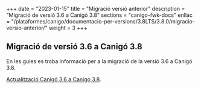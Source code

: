 +++
date        = "2023-01-15"
title       = "Migració versió anterior"
description = "Migració de versió 3.6 a Canigó 3.8"
sections    = "canigo-fwk-docs"
enllac		= "/plataformes/canigo/documentacio-per-versions/3.8LTS/3.8.0/migracio-versio-anterior/"
weight		= 3
+++

## Migració de versió 3.6 a Canigó 3.8

En les guies es troba informació per a la migració de la versió 3.6 a Canigó 3.8.

[Actualització Canigó 3.6 a Canigó 3.8](/guies/2023-01-Howto-Actualitzacio_Canigo3_6_Canigo3_8/).

